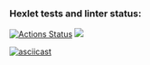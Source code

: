 ### Hexlet tests and linter status:
[![Actions Status](https://github.com/iphilka/frontend-project-44/workflows/hexlet-check/badge.svg)](https://github.com/iphilka/frontend-project-44/actions)
<a href="https://codeclimate.com/github/iphilka/frontend-project-44/maintainability"><img src="https://api.codeclimate.com/v1/badges/c742595985b3c13beba5/maintainability" /></a>

[![asciicast](https://asciinema.org/a/AKxIGBVuIUf6ovJhGKfZ85b4f.svg)](https://asciinema.org/a/AKxIGBVuIUf6ovJhGKfZ85b4f)